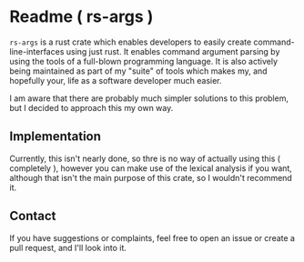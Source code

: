# Readme ( rs-args )
`rs-args` is a rust crate which enables developers to easily create
command-line-interfaces using just rust. It enables command argument
parsing by using the tools of a full-blown programming language. It is
also actively being maintained as part of my "suite" of tools which
makes my, and hopefully your, life as a software developer much easier.

I am aware that there are probably much simpler solutions to this
problem, but I decided to approach this my own way. 

## Implementation
Currently, this isn't nearly done, so thre is no way of actually using
this ( completely ), however you can make use of the lexical analysis
if you want, although that isn't the main purpose of this crate, so I
wouldn't recommend it.

## Contact
If you have suggestions or complaints, feel free to open an issue or
create a pull request, and I'll look into it.